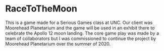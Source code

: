 # RaceToTheMoon

This is a game made for a Serious Games class at UNC. Our client was Moorehead Planetarium and the game will be used in an exhibit there to celebrate the Apollo 12 moon landing. The core game play was made by a team of collaborators but I was commissioned to continue the project by Moorehead Planetarium over the summer of 2020.
